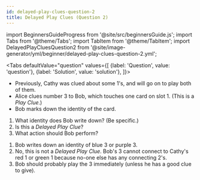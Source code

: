 ```yaml
---
id: delayed-play-clues-question-2
title: Delayed Play Clues (Question 2)
---
```


import BeginnersGuideProgress from '@site/src/beginnersGuide.js';
import Tabs from '@theme/Tabs';
import TabItem from '@theme/TabItem';
import DelayedPlayCluesQuestion2 from '@site/image-generator/yml/beginner/delayed-play-clues-question-2.yml';

<BeginnersGuideProgress part="12" />

<!-- lint disable no-undefined-references -->

<Tabs
  defaultValue="question"
  values={[
    {label: 'Question', value: 'question'},
    {label: 'Solution', value: 'solution'},
  ]}>
<TabItem value="question">

- Previously, Cathy was clued about some 1's, and will go on to play both of them.
- Alice clues number 3 to Bob, which touches one card on slot 1. (This is a *Play Clue*.)
- Bob marks down the identity of the card.

1. What identity does Bob write down? (Be specific.)
2. Is this a *Delayed Play Clue*?
3. What action should Bob perform?

</TabItem>
<TabItem value="solution">

1. Bob writes down an identity of blue 3 or purple 3.
2. No, this is not a *Delayed Play Clue*. Bob's 3 cannot connect to Cathy's red 1 or green 1 because no-one else has any connecting 2's.
3. Bob should probably play the 3 immediately (unless he has a good clue to give).

</TabItem>
</Tabs>

<DelayedPlayCluesQuestion2 />
